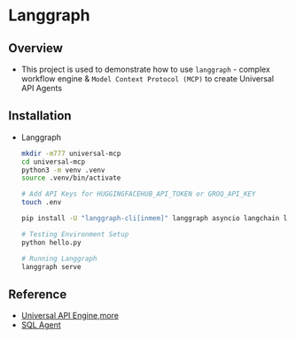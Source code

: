 # Langgraph

## Overview
- This project is used to demonstrate how to use `langgraph` - complex workflow engine & `Model Context Protocol (MCP)` to create Universal API Agents

## Installation
- Langgraph
  ```bash
  mkdir -m777 universal-mcp
  cd universal-mcp
  python3 -m venv .venv
  source .venv/bin/activate

  # Add API Keys for HUGGINGFACEHUB_API_TOKEN or GROQ_API_KEY
  touch .env
  
  pip install -U "langgraph-cli[inmem]" langgraph asyncio langchain langchain-core langchain-huggingface langchain-groq mcp python-dotenv langchain-mcp-adapters

  # Testing Environment Setup
  python hello.py

  # Running Langgraph
  langgraph serve
  ```

## Reference
- [Universal API Engine](https://github.com/esxr/langgraph-mcp),[more](https://medium.com/heurislabs/building-a-universal-assistant-to-connect-with-any-api-89d7c353e524)
- [SQL Agent](https://blog.langchain.dev/data-viz-agent/)